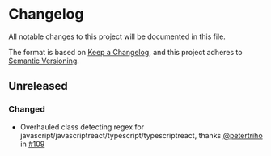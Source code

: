 # Changelog

All notable changes to this project will be documented in this file.

The format is based on [Keep a Changelog](https://keepachangelog.com/en/1.0.0/),
and this project adheres to [Semantic Versioning](https://semver.org/spec/v2.0.0.html).

## Unreleased 

### Changed

* Overhauled class detecting regex for javascript/javascriptreact/typescript/typescriptreact, thanks [@petertriho](https://github.com/petertriho) in [#109](https://github.com/heybourn/headwind/pull/109) 
